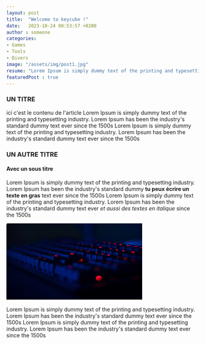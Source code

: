```yaml
---
layout: post
title:  "Welcome to keycube !"
date:   2023-10-24 00:53:57 +0200
author : someone
categories:
- Games
- Tools
- Divers
image: "/assets/img/post1.jpg"
resume: "Lorem Ipsum is simply dummy text of the printing and typesetting industry."
featuredPost : true
---
```


### UN TITRE

ici c'est le contenu de l'article Lorem Ipsum is simply dummy text of the printing and typesetting industry. Lorem Ipsum has been the industry's standard dummy text ever since the 1500s Lorem Ipsum is simply dummy text of the printing and typesetting industry. Lorem Ipsum has been the industry's standard dummy text ever since the 1500s

### UN AUTRE TITRE
#### Avec un sous titre

Lorem Ipsum is simply dummy text of the printing and typesetting industry. Lorem Ipsum has been the industry's standard dummy **tu peux écrire un texte en gras** text ever since the 1500s Lorem Ipsum is simply dummy text of the printing and typesetting industry. Lorem Ipsum has been the industry's standard dummy text ever  *et aussi des textes en italique* since the 1500s


![une image mais tu ne peux pas gérer la taille](/assets/img/keyboardcustomization.png)


Lorem Ipsum is simply dummy text of the printing and typesetting industry. Lorem Ipsum has been the industry's standard dummy text ever since the 1500s Lorem Ipsum is simply dummy text of the printing and typesetting industry. Lorem Ipsum has been the industry's standard dummy text ever since the 1500s
